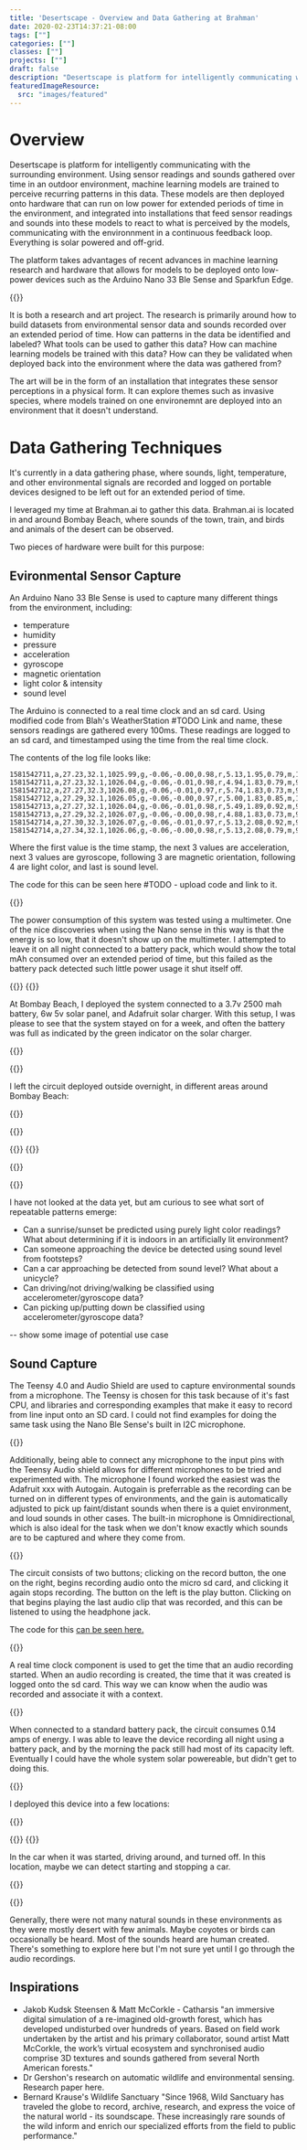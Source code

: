 ```yaml
---
title: 'Desertscape - Overview and Data Gathering at Brahman'
date: 2020-02-23T14:37:21-08:00
tags: [""]
categories: [""]
classes: [""]
projects: [""]
draft: false
description: "Desertscape is platform for intelligently communicating with the surrounding environment."
featuredImageResource:
  src: "images/featured"
---
```


<!--show video of dropping sound sensor -->

# Overview

Desertscape is platform for intelligently communicating with the surrounding environment.  Using sensor readings and sounds gathered over time in an outdoor environment, machine learning models are trained to perceive recurring patterns in this data.  These models are then deployed onto hardware that can run on low power for extended periods of time in the environment, and integrated into installations that feed sensor readings and sounds into these models to react to what is perceived by the models, communicating with the environnment in a continuous feedback loop.  Everything is solar powered and off-grid.

The platform takes advantages of recent advances in machine learning research and hardware that allows for models to be deployed onto low-power devices such as the Arduino Nano 33 Ble Sense and Sparkfun Edge.

{{<fullsizeimage src="images/environmentalInDesert.jpg">}}

It is both a research and art project.  The research is primarily around how to build datasets from environmental sensor data and sounds recorded over an extended period of time.  How can patterns in the data be identified and labeled?  What tools can be used to gather this data?  How can machine learning models be trained with this data?  How can they be validated when deployed back into the environment where the data was gathered from?

The art will be in the form of an installation that integrates these sensor perceptions in a physical form.  It can explore themes such as invasive species, where models trained on one environemnt are deployed into an environment that it doesn't understand.  

<!--show image of charts-->

<!--show image of sounds gathered over a long period of time.-->

# Data Gathering Techniques

It's currently in a data gathering phase, where sounds, light, temperature, and other environmental signals are recorded and logged on portable devices designed to be left out for an extended period of time.

I leveraged my time at Brahman.ai to gather this data.  Brahman.ai is located in and around Bombay Beach, where sounds of the town, train, and birds and animals of the desert can be observed.  

Two pieces of hardware were built for this purpose:

## Evironmental Sensor Capture

An Arduino Nano 33 Ble Sense is used to capture many different things from the environment, including:

* temperature
* humidity  
* pressure 
* acceleration
* gyroscope
* magnetic orientation
* light color & intensity
* sound level

The Arduino is connected to a real time clock and an sd card.  Using modified code from Blah's WeatherStation #TODO Link and name, these sensors readings are gathered every 100ms.  These readings are logged to an sd card, and timestamped using the time from the real time clock.

The contents of the log file looks like:
```
1581542711,a,27.23,32.1,1025.99,g,-0.06,-0.00,0.98,r,5.13,1.95,0.79,m,100.4,54.5,-33.1,l,7,4,4,10,n,134
1581542711,a,27.23,32.1,1026.04,g,-0.06,-0.01,0.98,r,4.94,1.83,0.79,m,99.8,54.6,-32.4,l,7,5,4,10,n,131
1581542712,a,27.27,32.3,1026.08,g,-0.06,-0.01,0.97,r,5.74,1.83,0.73,m,99.8,54.4,-34.0,l,7,4,4,9,n,142
1581542712,a,27.29,32.1,1026.05,g,-0.06,-0.00,0.97,r,5.00,1.83,0.85,m,100.4,54.4,-33.7,l,7,4,4,10,n,137
1581542713,a,27.27,32.1,1026.04,g,-0.06,-0.01,0.98,r,5.49,1.89,0.92,m,99.7,53.9,-33.2,l,7,5,4,10,n,167
1581542713,a,27.29,32.2,1026.07,g,-0.06,-0.00,0.98,r,4.88,1.83,0.73,m,99.7,54.3,-32.2,l,7,5,4,10,n,139
1581542714,a,27.30,32.3,1026.07,g,-0.06,-0.01,0.97,r,5.13,2.08,0.92,m,99.4,54.9,-31.7,l,7,5,4,10,n,139
1581542714,a,27.34,32.1,1026.06,g,-0.06,-0.00,0.98,r,5.13,2.08,0.79,m,99.1,54.2,-32.1,l,7,4,4,9,n,126
```

Where the first value is the time stamp, the next 3 values are acceleration, next 3 values are gyroscope, following 3 are magnetic orientation, following 4 are light color, and last is sound level.

The code for this can be seen here #TODO - upload code and link to it.

{{<fullsizeimage src="images/environmentalLogger">}}

The power consumption of this system was tested using a multimeter.  One of the nice discoveries when using the Nano sense in this way is that the energy is so low, that it doesn't show up on the multimeter.  I attempted to leave it on all night connected to a battery pack, which would show the total mAh consumed over an extended period of time, but this failed as the battery pack detected such little power usage it shut itself off.

{{<fullsizeimage src="images/environmentalWithPowerTest" caption="Testing out power usage of the environmental logger">}}
{{<fullsizeimage src="images/environmentalPowerUsage" caption="The power usage is so small, it does not show up on the multimeter">}}

At Bombay Beach, I deployed the system connected to a 3.7v 2500 mah battery, 6w 5v solar panel, and Adafruit solar charger.  With this setup, I was please to see that the system stayed on for a week, and often the battery was full as indicated by the green indicator on the solar charger.

{{<fullsizeimage src="images/environmentalInDesertOverview.jpg">}}

{{<fullsizeimage src="images/fully" caption="The solar charge controller's green light indicates that the battery is fully charged.  This would usually happen within an hour after the sunrise occured in the morning.">}}

I left the circuit deployed outside overnight, in different areas around Bombay Beach:

{{<fullsizeimage src="images/environmentalAtChatsubo" caption="the yard of Chatsubo for a few nights.">}}

{{<fullsizeimage src="images/environmentalInDesert.jpg" caption="the desert area right outside the border of Bombay Beach.">}}

{{<fullsizeimage src="images/environmentalOnMars.jpg">}}
{{<fullsizeimage src="images/environmentalOnMars2.jpg" caption="A tire on Mars, where it at for 4 days without turning off.">}}

{{<fullsizeimage src="images/environmentalAtJoshuaTree.jpg" caption="A rock ledge in Joshua Tree overnight.">}}

{{<fullsizeimage src="images/environmentalInCar" caption="In the car as I drove around, both on normal roads and 4x4ing offroad.">}}

I have not looked at the data yet, but am curious to see what sort of repeatable patterns emerge:

* Can a sunrise/sunset be predicted using purely light color readings?  What about determining if it is indoors in an artificially lit environment?
* Can someone approaching the device be detected using sound level from footsteps?
* Can a car approaching be detected from sound level?  What about a unicycle?
* Can driving/not driving/walking be classified using accelerometer/gyroscope data?
* Can picking up/putting down be classified using accelerometer/gyroscope data?

-- show some image of potential use case

## Sound Capture

The Teensy 4.0 and Audio Shield are used to capture environmental sounds from a microphone.  The Teensy is chosen for this task because of it's fast CPU, and libraries and corresponding examples that make it easy to record from line input onto an SD card.  I could not find examples for doing the same task using the Nano Ble Sense's built in I2C microphone.  

{{<fullsizeimage src="images/audioZoomed">}}

Additionally, being able to connect any microphone to the input pins with the Teensy Audio shield allows for different microphones to be tried and experimented with.  The microphone I found worked the easiest was the Adafruit xxx with Autogain.  Autogain is preferrable as the recording can be turned on in different types of environments, and the gain is automatically adjusted to pick up faint/distant sounds when there is a quiet environment, and loud sounds in other cases. The built-in microphone is Omnidirectional, which is also ideal for the task when we don't know exactly which sounds are to be captured and where they come from.

{{<fullsizeimage src="images/teensyRecorder">}}

The circuit consists of two buttons; clicking on the record button, the one on the right, begins recording audio onto the micro sd card, and clicking it again stops recording.  The button on the left is the play button. Clicking on that begins playing the last audio clip that was recorded, and this can be listened to using the headphone jack.

The code for this [can be seen here.](https://github.com/oveddan/EnvironmentLogger)

{{<fullsizeimage src="images/testingOutSounds" caption="Listening to the recorded audio.">}}

A real time clock component is used to get the time that an audio recording started.  When an audio recording is created, the time that it was created is logged onto the sd card.  This way we can know when the audio was recorded and associate it with a context.

{{<fullsizeimage src="images/soundPowerUsage" caption="The field audio recorder uses 0.14A" >}}

When connected to a standard battery pack, the circuit consumes 0.14 amps of energy.  I was able to leave the device recording all night using a  battery pack, and by the morning the pack still had most of its capacity left.  Eventually I could have the whole system solar powereable, but didn't get to doing this.

{{<fullsizeimage src="images/soundWithBatteryPack" caption="Powering the field audio recorder with an Ankler 10000 mAh battery pack.  At 0.14a of usage, this can stay on for a long time!  The limiting factor would be storage on the 32 gb micro sd card.">}}

I deployed this device into a few locations:

{{<fullsizeimage src="images/soundInDesert" caption="The desert area right outside bombay beach;  in this location, a train can be heard in the distance, different types of birds can be heard, as well as cars approaching.">}}

{{<fullsizeimage src="images/soundInJoshuaTree2">}}
{{<fullsizeimage src="images/soundJoshuaTree.jpg" caption="A remote area of Joshua tree;  although it was pretty quiet, I'm curious to hear what was captured overnight.">}}

In the car when it was started, driving around, and turned off.  In this location, maybe we can detect starting and stopping a car.

{{<fullsizeimage src="images/soundOnTrainTracks" caption="Right by train tracks.  I'm curious to hear what the recording sounded like when the train rolls by.">}}

{{<fullsizeimage src="images/audioInDesertProtected" caption="Audio recorder protected by some found broken porcelain.">}}



Generally, there were not many natural sounds in these environments as they were mostly desert with few animals.  Maybe coyotes or birds can occasionally be heard.   Most of the sounds heard are human created.  There's something to explore here but I'm not sure yet until I go through the audio recordings.


## Inspirations
* Jakob Kudsk Steensen & Matt McCorkle - Catharsis "an immersive digital simulation of a re-imagined old-growth forest, which has developed undisturbed over hundreds of years. Based on field work undertaken by the artist and his primary collaborator, sound artist Matt McCorkle, the work’s virtual ecosystem and synchronised audio comprise 3D textures and sounds gathered from several North American forests."
* Dr Gershon's research on automatic wildlife and environmental sensing.  Research paper here.
* Bernard Krause's Wildlife Sanctuary "Since 1968, Wild Sanctuary has traveled the globe to record, archive, research, and express the voice of the natural world - its soundscape. These increasingly rare sounds of the wild inform and enrich our specialized efforts from the field to public performance."